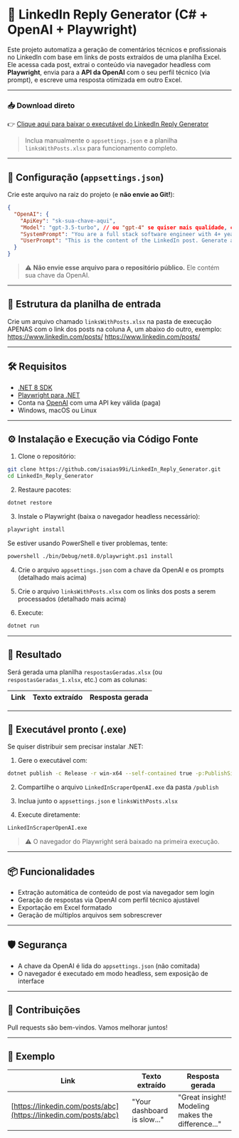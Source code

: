 # 💬 LinkedIn Reply Generator (C# + OpenAI + Playwright)

Este projeto automatiza a geração de comentários técnicos e profissionais no LinkedIn com base em links de posts extraídos de uma planilha Excel. Ele acessa cada post, extrai o conteúdo via navegador headless com **Playwright**, envia para a **API da OpenAI** com o seu perfil técnico (via prompt), e escreve uma resposta otimizada em outro Excel.

---

### 📥 Download direto

👉 [Clique aqui para baixar o executável do LinkedIn Reply Generator](https://github.com/isaias99i/LinkedIn_Reply_Generator/releases/download/v1.0.0/publish.zip)

> Inclua manualmente o `appsettings.json` e a planilha `linksWithPosts.xlsx` para funcionamento completo.

---

## 🔐 Configuração (`appsettings.json`)

Crie este arquivo na raiz do projeto (e **não envie ao Git!**):

```json
{
  "OpenAI": {
    "ApiKey": "sk-sua-chave-aqui",
    "Model": "gpt-3.5-turbo", // ou "gpt-4" se quiser mais qualidade, com maior custo
    "SystemPrompt": "You are a full stack software engineer with 4+ years of experience in .NET, 2+ years with React, and solid practice with Flutter in personal projects. You’ve built scalable APIs, worked with microservices, and applied clean architecture and clean code principles. Your comments are clear, respectful and add technical value.",
    "UserPrompt": "This is the content of the LinkedIn post. Generate a short and professional comment in English (B2 level). Make it valuable to the author, technically relevant, and friendly — something that encourages professional conversation."
  }
}
```

> ⚠️ **Não envie esse arquivo para o repositório público.** Ele contém sua chave da OpenAI.

---

## 📁 Estrutura da planilha de entrada

Crie um arquivo chamado `linksWithPosts.xlsx` na pasta de execução APENAS com o link dos posts na coluna A, um abaixo do outro, exemplo:
https://www.linkedin.com/posts/
https://www.linkedin.com/posts/

---

## 🛠️ Requisitos

* [.NET 8 SDK](https://dotnet.microsoft.com/en-us/download)
* [Playwright para .NET](https://playwright.dev/dotnet/)
* Conta na [OpenAI](https://platform.openai.com/account/api-keys) com uma API key válida (paga)
* Windows, macOS ou Linux

---

## ⚙️ Instalação e Execução via Código Fonte

1. Clone o repositório:

```bash
git clone https://github.com/isaias99i/LinkedIn_Reply_Generator.git
cd LinkedIn_Reply_Generator
```

2. Restaure pacotes:

```bash
dotnet restore
```

3. Instale o Playwright (baixa o navegador headless necessário):

```bash
playwright install
```

Se estiver usando PowerShell e tiver problemas, tente:

```bash
powershell ./bin/Debug/net8.0/playwright.ps1 install
```

4. Crie o arquivo `appsettings.json` com a chave da OpenAI e os prompts (detalhado mais acima)

5. Crie o arquivo `linksWithPosts.xlsx` com os links dos posts a serem processados (detalhado mais acima)

6. Execute:

```bash
dotnet run
```

---

## 📄 Resultado

Será gerada uma planilha `respostasGeradas.xlsx` (ou `respostasGeradas_1.xlsx`, etc.) com as colunas:

| Link | Texto extraído | Resposta gerada |
| ---- | -------------- | --------------- |

---

## 🚀 Executável pronto (.exe)

Se quiser distribuir sem precisar instalar .NET:

1. Gere o executável com:

```bash
dotnet publish -c Release -r win-x64 --self-contained true -p:PublishSingleFile=true -o ./publish
```

2. Compartilhe o arquivo `LinkedInScraperOpenAI.exe` da pasta `/publish`

3. Inclua junto o `appsettings.json` e `linksWithPosts.xlsx`

4. Execute diretamente:

```bash
LinkedInScraperOpenAI.exe
```

> ⚠️ O navegador do Playwright será baixado na primeira execução.

---

## 📦 Funcionalidades

* Extração automática de conteúdo de post via navegador sem login
* Geração de respostas via OpenAI com perfil técnico ajustável
* Exportação em Excel formatado
* Geração de múltiplos arquivos sem sobrescrever

---

## 🛡️ Segurança

* A chave da OpenAI é lida do `appsettings.json` (não comitada)
* O navegador é executado em modo headless, sem exposição de interface

---

## 🤝 Contribuições

Pull requests são bem-vindos. Vamos melhorar juntos!

---

## 🔎 Exemplo

| Link                                                             | Texto extraído               | Resposta gerada                                   |
| ---------------------------------------------------------------- | ---------------------------- | ------------------------------------------------- |
| [https://linkedin.com/posts/abc](https://linkedin.com/posts/abc) | "Your dashboard is slow\..." | "Great insight! Modeling makes the difference..." |
